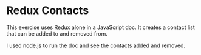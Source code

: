 # Redux Contacts

This exercise uses Redux alone in a JavaScript doc. It creates a contact list that can be added to and removed from. 

I used node.js to run the doc and see the contacts added and removed. 
